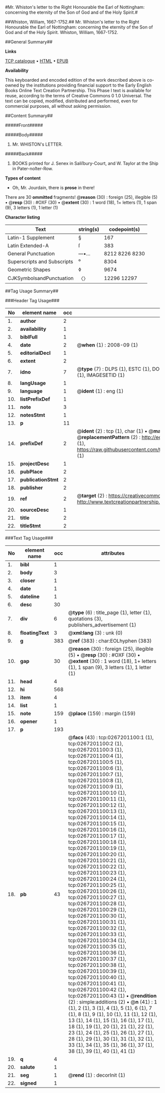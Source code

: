 #Mr. Whiston's letter to the Right Honourable the Earl of Nottingham: concerning the eternity of the Son of God and of the Holy Spirit.#

##Whiston, William, 1667-1752.##
Mr. Whiston's letter to the Right Honourable the Earl of Nottingham: concerning the eternity of the Son of God and of the Holy Spirit.
Whiston, William, 1667-1752.

##General Summary##

**Links**

[TCP catalogue](http://www.ota.ox.ac.uk/tcp/)  • 
[HTML](http://tei.it.ox.ac.uk/tcp/Texts-HTML/free/004/004860328.html)  • 
[EPUB](http://tei.it.ox.ac.uk/tcp/Texts-EPUB/free/004/004860328.epub)

**Availability**

This keyboarded and encoded edition of the
	       work described above is co-owned by the institutions
	       providing financial support to the Early English Books
	       Online Text Creation Partnership. This Phase I text is
	       available for reuse, according to the terms of Creative
	       Commons 0 1.0 Universal. The text can be copied,
	       modified, distributed and performed, even for
	       commercial purposes, all without asking permission.


##Content Summary##

#####Front#####

#####Body#####

1. Mr. WHISTON's LETTER.

#####Back#####

1. BOOKS printed for J. Senex in Saliſbury-Court, and W. Taylor at the Ship in Pater-noſter-Row.

**Types of content**

  * Oh, Mr. Jourdain, there is **prose** in there!

There are 30 **ommitted** fragments! 
 @__reason__ (30) : foreign (25), illegible (5)  •  @__resp__ (30) : #OXF (30)  •  @__extent__ (30) : 1 word (18), 1+ letters (1), 1 span (9), 3 letters (1), 1 letter (1)

**Character listing**


|Text|string(s)|codepoint(s)|
|---|---|---|
|Latin-1 Supplement|§|167|
|Latin Extended-A|ſ|383|
|General Punctuation|—•…|8212 8226 8230|
|Superscripts             and Subscripts|⁰|8304|
|Geometric Shapes|◊|9674|
|CJKSymbolsandPunctuation|〈〉|12296 12297|

##Tag Usage Summary##

###Header Tag Usage###

|No|element name|occ|attributes|
|---|---|---|---|
|1.|__author__|2||
|2.|__availability__|1||
|3.|__biblFull__|1||
|4.|__date__|2| @__when__ (1) : 2008-09 (1)|
|5.|__editorialDecl__|1||
|6.|__extent__|2||
|7.|__idno__|7| @__type__ (7) : DLPS (1), ESTC (1), DOCNO (1), TCP (1), GALEDOCNO (1), CONTENTSET (1), IMAGESETID (1)|
|8.|__langUsage__|1||
|9.|__language__|1| @__ident__ (1) : eng (1)|
|10.|__listPrefixDef__|1||
|11.|__note__|3||
|12.|__notesStmt__|1||
|13.|__p__|11||
|14.|__prefixDef__|2| @__ident__ (2) : tcp (1), char (1)  •  @__matchPattern__ (2) : ([0-9\-]+):([0-9IVX]+) (1), (.+) (1)  •  @__replacementPattern__ (2) : http://eebo.chadwyck.com/downloadtiff?vid=$1&page=$2 (1), https://raw.githubusercontent.com/textcreationpartnership/Texts/master/tcpchars.xml#$1 (1)|
|15.|__projectDesc__|1||
|16.|__pubPlace__|2||
|17.|__publicationStmt__|2||
|18.|__publisher__|2||
|19.|__ref__|2| @__target__ (2) : https://creativecommons.org/publicdomain/zero/1.0/ (1), http://www.textcreationpartnership.org/docs/. (1)|
|20.|__sourceDesc__|1||
|21.|__title__|2||
|22.|__titleStmt__|2||


###Text Tag Usage###

|No|element name|occ|attributes|
|---|---|---|---|
|1.|__bibl__|1||
|2.|__body__|3||
|3.|__closer__|1||
|4.|__date__|1||
|5.|__dateline__|1||
|6.|__desc__|30||
|7.|__div__|6| @__type__ (6) : title_page (1), letter (1), quotations (3), publishers_advertisement (1)|
|8.|__floatingText__|3| @__xml:lang__ (3) : unk (0)|
|9.|__g__|383| @__ref__ (383) : char:EOLhyphen (383)|
|10.|__gap__|30| @__reason__ (30) : foreign (25), illegible (5)  •  @__resp__ (30) : #OXF (30)  •  @__extent__ (30) : 1 word (18), 1+ letters (1), 1 span (9), 3 letters (1), 1 letter (1)|
|11.|__head__|4||
|12.|__hi__|568||
|13.|__item__|4||
|14.|__list__|1||
|15.|__note__|159| @__place__ (159) : margin (159)|
|16.|__opener__|1||
|17.|__p__|193||
|18.|__pb__|43| @__facs__ (43) : tcp:0267201100:1 (1), tcp:0267201100:2 (1), tcp:0267201100:3 (1), tcp:0267201100:4 (1), tcp:0267201100:5 (1), tcp:0267201100:6 (1), tcp:0267201100:7 (1), tcp:0267201100:8 (1), tcp:0267201100:9 (1), tcp:0267201100:10 (1), tcp:0267201100:11 (1), tcp:0267201100:12 (1), tcp:0267201100:13 (1), tcp:0267201100:14 (1), tcp:0267201100:15 (1), tcp:0267201100:16 (1), tcp:0267201100:17 (1), tcp:0267201100:18 (1), tcp:0267201100:19 (1), tcp:0267201100:20 (1), tcp:0267201100:21 (1), tcp:0267201100:22 (1), tcp:0267201100:23 (1), tcp:0267201100:24 (1), tcp:0267201100:25 (1), tcp:0267201100:26 (1), tcp:0267201100:27 (1), tcp:0267201100:28 (1), tcp:0267201100:29 (1), tcp:0267201100:30 (1), tcp:0267201100:31 (1), tcp:0267201100:32 (1), tcp:0267201100:33 (1), tcp:0267201100:34 (1), tcp:0267201100:35 (1), tcp:0267201100:36 (1), tcp:0267201100:37 (1), tcp:0267201100:38 (1), tcp:0267201100:39 (1), tcp:0267201100:40 (1), tcp:0267201100:41 (1), tcp:0267201100:42 (1), tcp:0267201100:43 (1)  •  @__rendition__ (2) : simple:additions (2)  •  @__n__ (41) : 1 (1), 2 (1), 3 (1), 4 (1), 5 (1), 6 (1), 7 (1), 8 (1), 9 (1), 10 (1), 11 (1), 12 (1), 13 (1), 14 (1), 15 (1), 16 (1), 17 (1), 18 (1), 19 (1), 20 (1), 21 (1), 22 (1), 23 (1), 24 (1), 25 (1), 26 (1), 27 (1), 28 (1), 29 (1), 30 (1), 31 (1), 32 (1), 33 (1), 34 (1), 35 (1), 36 (1), 37 (1), 38 (1), 39 (1), 40 (1), 41 (1)|
|19.|__q__|4||
|20.|__salute__|1||
|21.|__seg__|1| @__rend__ (1) : decorInit (1)|
|22.|__signed__|1||
